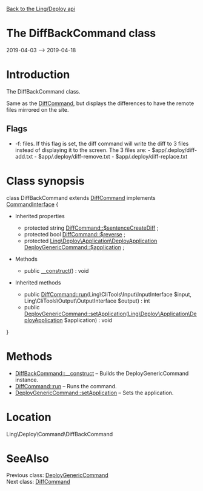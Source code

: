 [Back to the Ling/Deploy api](https://github.com/lingtalfi/Deploy/blob/master/doc/api/Ling/Deploy.md)



The DiffBackCommand class
================
2019-04-03 --> 2019-04-18






Introduction
============

The DiffBackCommand class.

Same as the [DiffCommand](https://github.com/lingtalfi/Deploy/blob/master/doc/api/Ling/Deploy/Command/DiffCommand.md), but displays the differences to have the remote files mirrored on the site.


Flags
------------
- -f: files. If this flag is set, the diff command will write the diff to 3 files instead of displaying it
         to the screen. The 3 files are:
             - $app/.deploy/diff-add.txt
             - $app/.deploy/diff-remove.txt
             - $app/.deploy/diff-replace.txt



Class synopsis
==============


class <span class="pl-k">DiffBackCommand</span> extends [DiffCommand](https://github.com/lingtalfi/Deploy/blob/master/doc/api/Ling/Deploy/Command/DiffCommand.md) implements [CommandInterface](https://github.com/lingtalfi/CliTools/blob/master/doc/api/Ling/CliTools/Command/CommandInterface.md) {

- Inherited properties
    - protected string [DiffCommand::$sentenceCreateDiff](#property-sentenceCreateDiff) ;
    - protected bool [DiffCommand::$reverse](#property-reverse) ;
    - protected [Ling\Deploy\Application\DeployApplication](https://github.com/lingtalfi/Deploy/blob/master/doc/api/Ling/Deploy/Application/DeployApplication.md) [DeployGenericCommand::$application](#property-application) ;

- Methods
    - public [__construct](https://github.com/lingtalfi/Deploy/blob/master/doc/api/Ling/Deploy/Command/DiffBackCommand/__construct.md)() : void

- Inherited methods
    - public [DiffCommand::run](https://github.com/lingtalfi/Deploy/blob/master/doc/api/Ling/Deploy/Command/DiffCommand/run.md)(Ling\CliTools\Input\InputInterface $input, Ling\CliTools\Output\OutputInterface $output) : int
    - public [DeployGenericCommand::setApplication](https://github.com/lingtalfi/Deploy/blob/master/doc/api/Ling/Deploy/Command/DeployGenericCommand/setApplication.md)([Ling\Deploy\Application\DeployApplication](https://github.com/lingtalfi/Deploy/blob/master/doc/api/Ling/Deploy/Application/DeployApplication.md) $application) : void

}






Methods
==============

- [DiffBackCommand::__construct](https://github.com/lingtalfi/Deploy/blob/master/doc/api/Ling/Deploy/Command/DiffBackCommand/__construct.md) &ndash; Builds the DeployGenericCommand instance.
- [DiffCommand::run](https://github.com/lingtalfi/Deploy/blob/master/doc/api/Ling/Deploy/Command/DiffCommand/run.md) &ndash; Runs the command.
- [DeployGenericCommand::setApplication](https://github.com/lingtalfi/Deploy/blob/master/doc/api/Ling/Deploy/Command/DeployGenericCommand/setApplication.md) &ndash; Sets the application.





Location
=============
Ling\Deploy\Command\DiffBackCommand


SeeAlso
==============
Previous class: [DeployGenericCommand](https://github.com/lingtalfi/Deploy/blob/master/doc/api/Ling/Deploy/Command/DeployGenericCommand.md)<br>Next class: [DiffCommand](https://github.com/lingtalfi/Deploy/blob/master/doc/api/Ling/Deploy/Command/DiffCommand.md)<br>
